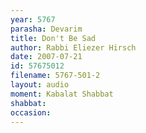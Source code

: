 ```yaml
---
year: 5767
parasha: Devarim
title: Don't Be Sad
author: Rabbi Eliezer Hirsch
date: 2007-07-21
id: 57675012
filename: 5767-501-2
layout: audio
moment: Kabalat Shabbat
shabbat: 
occasion: 
---
```

